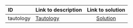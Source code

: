 | ID | Link to description | Link to solution |
|:---|:---|:---:|
| tautology | [Tautology](https://open.kattis.com/problems/tautology) | [Solution](https://github.com/versenyi98/kattis-solutions/tree/main/solutions/Tautology)|
